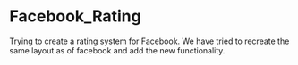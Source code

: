 # Facebook_Rating

Trying to create a rating system for Facebook.
We have tried to recreate the same layout as of facebook and add the new functionality.
